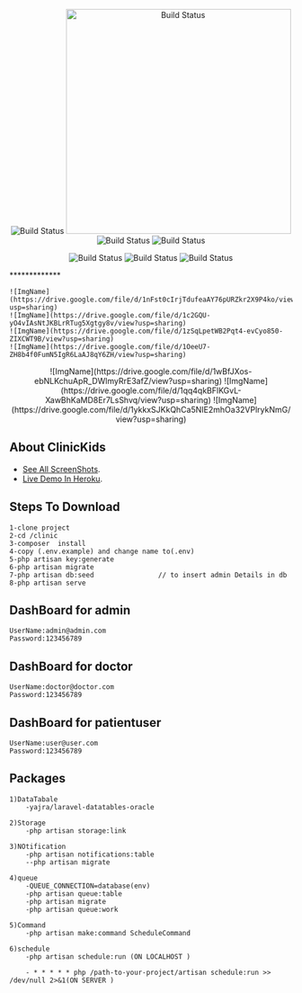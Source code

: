 
<p align="center">
    <img src="https://drive.google.com/file/d/1nFst0cIrjTdufeaAY76pURZkr2X9P4ko/view?usp=sharing" alt="Build Status">
    <img src="https://drive.google.com/file/d/1c2GQU-yO4vIAsNtJKBLrRTug5Xgtgy8v/view?usp=sharing" alt="Build Status"  width="400">
    <img src="https://drive.google.com/file/d/1zSqLpetWB2Pqt4-evCyo850-ZIXCWT9B/view?usp=sharing" alt="Build Status">
    <img src="https://drive.google.com/file/d/1OeeU7-ZH8b4f0FumN5IgR6LaAJ8qY6ZH/view?usp=sharing" alt="Build Status">
</p>
<p align="center">
    <img src="https://drive.google.com/file/d/1wBfJXos-ebNLKchuApR_DWlmyRrE3afZ/view?usp=sharing" alt="Build Status">
    <img src="https://drive.google.com/file/d/1qq4qkBFlKGvL-XawBhKaMD8Er7LsShvq/view?usp=sharing" alt="Build Status">
    <img src="https://drive.google.com/file/d/1ykkxSJKkQhCa5NIE2mhOa32VPlrykNmG/view?usp=sharing" alt="Build Status">
</p>
*************
<p align="center">

    ![ImgName](https://drive.google.com/file/d/1nFst0cIrjTdufeaAY76pURZkr2X9P4ko/view?usp=sharing)
    ![ImgName](https://drive.google.com/file/d/1c2GQU-yO4vIAsNtJKBLrRTug5Xgtgy8v/view?usp=sharing)
    ![ImgName](https://drive.google.com/file/d/1zSqLpetWB2Pqt4-evCyo850-ZIXCWT9B/view?usp=sharing)
    ![ImgName](https://drive.google.com/file/d/1OeeU7-ZH8b4f0FumN5IgR6LaAJ8qY6ZH/view?usp=sharing)
</p>
<p align="center">
    ![ImgName](https://drive.google.com/file/d/1wBfJXos-ebNLKchuApR_DWlmyRrE3afZ/view?usp=sharing)
    ![ImgName](https://drive.google.com/file/d/1qq4qkBFlKGvL-XawBhKaMD8Er7LsShvq/view?usp=sharing)
    ![ImgName](https://drive.google.com/file/d/1ykkxSJKkQhCa5NIE2mhOa32VPlrykNmG/view?usp=sharing)
</p>

## About ClinicKids
- [See All ScreenShots](https://drive.google.com/drive/folders/1ASwuvlAnXOJmZhS2yo0NQEtWS8E5BNET?usp=sharing).
- [Live Demo In Heroku](http://pure-basin-21198.herokuapp.com).

## Steps To Download
    1-clone project
    2-cd /clinic
    3-composer  install
    4-copy (.env.example) and change name to(.env)
    5-php artisan key:generate
    6-php artisan migrate
    7-php artisan db:seed                // to insert admin Details in db
    8-php artisan serve
## DashBoard  for admin
    UserName:admin@admin.com
    Password:123456789
## DashBoard for doctor
    UserName:doctor@doctor.com
    Password:123456789
## DashBoard for patientuser
    UserName:user@user.com
    Password:123456789
## Packages
    1)DataTabale
        -yajra/laravel-datatables-oracle

    2)Storage
        -php artisan storage:link

    3)NOtification
        -php artisan notifications:table
        --php artisan migrate
    
    4)queue    
        -QUEUE_CONNECTION=database(env)
        -php artisan queue:table
        -php artisan migrate
        -php artisan queue:work 

    5)Command
        -php artisan make:command ScheduleCommand

    6)schedule
        -php artisan schedule:run (ON LOCALHOST )

        - * * * * * php /path-to-your-project/artisan schedule:run >> /dev/null 2>&1(ON SERVER )

